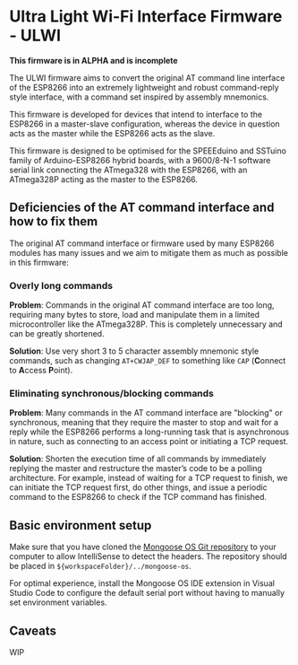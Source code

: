 # Ultra Light Wi-Fi Interface Firmware - ULWI

**This firmware is in ALPHA and is incomplete**

The ULWI firmware aims to convert the original AT command line interface of the ESP8266 into an extremely lightweight and robust command-reply style interface, with a command set inspired by assembly mnemonics. 

This firmware is developed for devices that intend to interface to the ESP8266 in a master-slave configuration, whereas the device in question acts as the master while the ESP8266 acts as the slave. 

This firmware is designed to be optimised for the SPEEEduino and SSTuino family of Arduino-ESP8266 hybrid boards, with a 9600/8-N-1 software serial link connecting the ATmega328 with the ESP8266, with an ATmega328P acting as the master to the ESP8266.

## Deficiencies of the AT command interface and how to fix them
The original AT command interface or firmware used by many ESP8266 modules has many issues and we aim to mitigate them as much as possible in this firmware:

### Overly long commands
**Problem**: Commands in the original AT command interface are too long, requiring many bytes to store, load and manipulate them in a limited microcontroller like the ATmega328P. This is completely unnecessary and can be greatly shortened.

**Solution**: Use very short 3 to 5 character assembly mnemonic style commands, such as changing `AT+CWJAP_DEF` to something like `CAP` (**C**onnect to **A**ccess **P**oint).

### Eliminating synchronous/blocking commands
**Problem**: Many commands in the AT command interface are "blocking" or synchronous, meaning that they require the master to stop and wait for a reply while the ESP8266 performs a long-running task that is asynchronous in nature, such as connecting to an access point or initiating a TCP request. 

**Solution**: Shorten the execution time of all commands by immediately replying the master and restructure the master’s code to be a polling architecture. For example, instead of waiting for a TCP request to finish, we can initiate the TCP request first, do other things, and issue a periodic command to the ESP8266 to check if the TCP command has finished.

## Basic environment setup
Make sure that you have cloned the [Mongoose OS Git repository](https://github.com/cesanta/mongoose-os) to your computer to allow IntelliSense to detect the headers. The repository should be placed in `${workspaceFolder}/../mongoose-os`.

For optimal experience, install the Mongoose OS IDE extension in Visual Studio Code to configure the default serial port without having to manually set environment variables.

## Caveats
WIP

